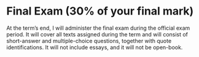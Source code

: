 # Final Exam (30% of your final mark) 

At the term’s end, I will administer the final exam during the official exam period. It will cover all texts assigned during the term and will consist of short-answer and multiple-choice questions, together with quote identifications. It will not include essays, and it will not be open-book.
